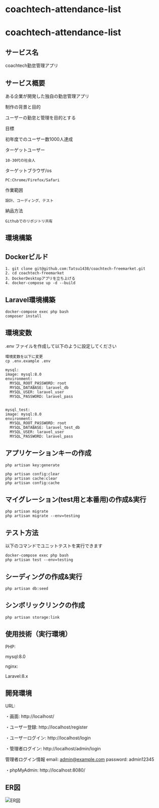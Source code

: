 # coachtech-attendance-list


# coachtech-attendance-list


## サービス名

coachtech勤怠管理アプリ

## サービス概要

ある企業が開発した独自の勤怠管理アプリ

制作の背景と目的

ユーザーの勤怠と管理を目的とする

目標

初年度でのユーザー数1000人達成

ターゲットユーザー

	10-30代の社会人

ターゲットブラウザ/os

	PC:Chrome/Firefox/Safari

作業範囲

	設計、コーディング、テスト

納品方法

	Githubでのリポジトリ共有

## 環境構築

## Dockerビルド

    1. git clone git@github.com:Tatsu1438/coachtech-freemarket.git
    2. cd coachtech-freemarket
    3. DockerDesktopアプリを立ち上げる
    4. docker-compose up -d --build

## Laravel環境構築

    docker-compose exec php bash
    composer install

## 環境変数

.env ファイルを作成して以下のように設定してください

    環境変数を以下に変更
	cp .env.example .env
	
	mysql:
    image: mysql:8.0
    environment:
      MYSQL_ROOT_PASSWORD: root
      MYSQL_DATABASE: laravel_db
      MYSQL_USER: laravel_user
      MYSQL_PASSWORD: laravel_pass


    mysql_test:
    image: mysql:8.0
    environment:
      MYSQL_ROOT_PASSWORD: root
      MYSQL_DATABASE: laravel_test_db
      MYSQL_USER: laravel_user
      MYSQL_PASSWORD: laravel_pass

## アプリケーションキーの作成

	php artisan key:generate

	php artisan config:clear
	php artisan cache:clear
	php artisan config:cache

## マイグレーション(test用と本番用)の作成&実行

	php artisan migrate
 	php artisan migrate --env=testing

## テスト方法

以下のコマンドでユニットテストを実行できます

	docker-compose exec php bash
	php artisan test --env=testing

## シーディングの作成&実行

    php artisan db:seed

## シンボリックリンクの作成

    php artisan storage:link

## 使用技術（実行環境）

PHP:

mysql:8.0

nginx:

Laravel:8.x

## 開発環境

URL:

・画面: http://localhost/

・ユーザー登録: http://localhost/register

・ユーザーログイン: http://localhost/login

・管理者ログイン: http://localhost/admin/login

  管理者ログイン情報
    email: admin@example.com
    password: admin12345

・phpMyAdmin: http://localhost:8080/
   

## ER図

![ER図](./public/)







　　



   










  
